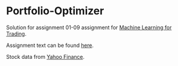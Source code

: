 # Portfolio-Optimizer

Solution for assignment 01-09 assignment for [Machine Learning for Trading](https://www.udacity.com/course/machine-learning-for-trading--ud501).

Assignment text can be found [here](http://quantsoftware.gatech.edu/Optimize_something).

Stock data from [Yahoo Finance](https://finance.yahoo.com/). 
